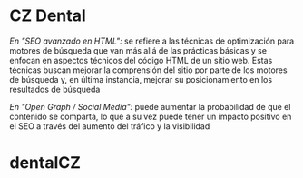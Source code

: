 # CZ Dental
_En "SEO avanzado en HTML":_ se refiere a las técnicas de optimización para motores de búsqueda que van más allá de las prácticas básicas y se enfocan en aspectos técnicos del código HTML de un sitio web. Estas técnicas buscan mejorar la comprensión del sitio por parte de los motores de búsqueda y, en última instancia, mejorar su posicionamiento en los resultados de búsqueda

_En "Open Graph / Social Media":_ puede aumentar la probabilidad de que el contenido se comparta, lo que a su vez puede tener un impacto positivo en el SEO a través del aumento del tráfico y la visibilidad
# dentalCZ
